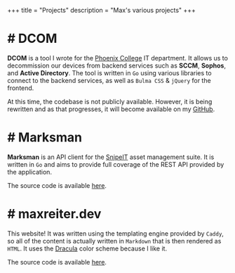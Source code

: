 +++
title = "Projects"
description = "Max's various projects"
+++

# \# DCOM

**DCOM** is a tool I wrote for the [Phoenix College](https://phoenixcollege.edu) IT department. It allows us to decommission our devices from backend services such as **SCCM**, **Sophos**, and **Active Directory**. The tool is written in `Go` using various libraries to connect to the backend services, as well as `Bulma CSS` & `jQuery` for the frontend.

At this time, the codebase is not publicly available. However, it is being rewritten and as that progresses, it will become available on my [GitHub](https://github.com/maxreiter).

# \# Marksman

**Marksman** is an API client for the [SnipeIT](https://snipeitapp.com) asset management suite. It is written in `Go` and aims to provide full coverage of the REST API provided by the application.

The source code is available [here](https://github.com/maxreiter/marksman).

# \# maxreiter.dev

This website! It was written using the templating engine provided by `Caddy`, so all of the content is actually written in `Markdown` that is then rendered as `HTML`. It uses the [Dracula](https://draculatheme.com) color scheme because I like it.

The source code is available [here](https://github.com/maxreiter/maxreiter.dev).

